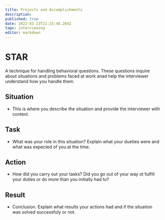 ```yaml
---
title: Projects and Accomplishments
description: 
published: true
date: 2022-03-23T21:25:48.284Z
tags: interviewing
editor: markdown
---
```


# STAR
A technique for handling behavioral questions. These questions inquire about situations and problems faced at work anad help the interviewer understand how you handle them. 
## Situation
- This is where you describe the situation and provide the interviewer with context.
## Task
- What was your role in this situation? Explain what your dueties were and what was expected of you at the time.
## Action 
- How did you carry out your tasks? Did you go out of your way ot fulfill your duties or do more than you initially had to?
## Result
- Conclusion. Explain what results your actions had and if the situation was solved successfuly or not. 
